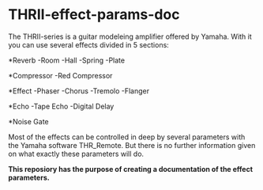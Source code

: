 # THRII-effect-params-doc

The THRII-series is a guitar modeleing amplifier offered by Yamaha.
With it you can use several effects divided in 5 sections:

*Reverb
	-Room
	-Hall
	-Spring
	-Plate

*Compressor
	-Red Compressor
  
*Effect
	-Phaser
	-Chorus
	-Tremolo
	-Flanger
		
*Echo
	-Tape Echo
	-Digital Delay
  
*Noise Gate


 
 Most of the effects can be controlled in deep by several parameters with the Yamaha software THR_Remote.
 But there is no further information given on what exactly these parameters will do.

**This reposiory has the purpose of creating a documentation of the effect parameters.**
